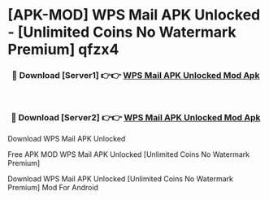 # [APK-MOD] WPS Mail APK Unlocked - [Unlimited Coins No Watermark Premium] qfzx4



<div align="center">
<h3>🔴 Download [Server1] 👉👉 <a href="https://momento.my/?title=WPS_Mail_APK_Unlocked">WPS Mail APK Unlocked Mod Apk</a></h3><br>

<h3>🔴 Download [Server2] 👉👉 <a href="https://momento.my/?title=WPS_Mail_APK_Unlocked">WPS Mail APK Unlocked Mod Apk</a></h3>
</div>



Download WPS Mail APK Unlocked 

Free APK MOD WPS Mail APK Unlocked [Unlimited Coins No Watermark Premium]

Download WPS Mail APK Unlocked [Unlimited Coins No Watermark Premium] Mod For Android
